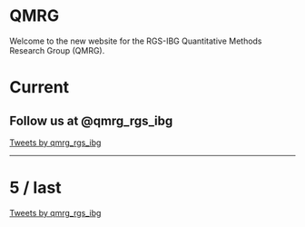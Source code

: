 # QMRG

Welcome to the new website for the RGS-IBG Quantitative Methods Research Group (QMRG).

# Current
<div class="twitter">
	<h2>Follow us at @qmrg_rgs_ibg</h2>
    <a class="twitter-timeline" href="https://twitter.com/qmrg_rgs_ibg?ref_src=twsrc%5Etfw">Tweets by qmrg_rgs_ibg</a> <script async src="https://platform.twitter.com/widgets.js" charset="utf-8"></script>
</div><!-- /.twitter -->



---
# 5 / last
   <div class="Grid container">
        <div id="open-source-timeline" class="Grid-cell timeline-cell u-size1of2">
            <a class="twitter-timeline" data-height="700px" href="https://twitter.com/qmrg_rgs_ibg?ref_src=twsrc%5Etfw">Tweets by qmrg_rgs_ibg</a> <script async src="https://platform.twitter.com/widgets.js" charset="utf-8"></script>
        </div>
    </div>
